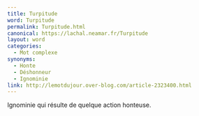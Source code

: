 ```yaml
---
title: Turpitude
word: Turpitude
permalink: Turpitude.html
canonical: https://lachal.neamar.fr/Turpitude
layout: word
categories:
  - Mot complexe
synonyms:
  - Honte
  - Déshonneur
  - Ignominie
link: http://lemotdujour.over-blog.com/article-2323400.html
---
```


Ignominie qui résulte de quelque action honteuse.

